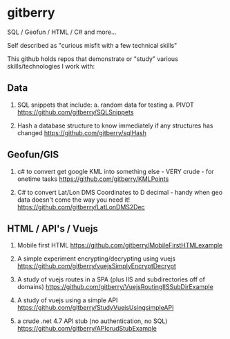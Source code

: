# gitberry 

SQL / Geofun / HTML / C# and more...

Self described as "curious misfit with a few technical skills"

This github holds repos that demonstrate or "study" various skills/technologies I work with:

## Data ##

1. SQL snippets that include:
 a. random data for testing
 a. PIVOT
https://github.com/gitberry/SQLSnippets 

1. Hash a database structure to know immediately if any structures has changed
https://github.com/gitberry/sqlHash

## Geofun/GIS ##

1. c# to convert get google KML into something else - VERY crude - for onetime tasks
https://github.com/gitberry/KMLPoints

3. C# to convert Lat/Lon DMS Coordinates to D decimal - handy when geo data doesn't come the way you need it!
https://github.com/gitberry/LatLonDMS2Dec

## HTML / API's / Vuejs ##

1. Mobile first HTML
https://github.com/gitberry/MobileFirstHTMLexample

4. A simple experiment encrypting/decrypting using vuejs
https://github.com/gitberry/vuejsSimplyEncryptDecrypt

6. A study of vuejs routes in a SPA (plus IIS and subdirectories off of domains)
https://github.com/gitberry/VuejsRoutingIISSubDirExample

7. A study of vuejs using a simple API
https://github.com/gitberry/StudyVuejsUsingsimpleAPI

1. a crude .net 4.7 API stub (no authentication, no SQL)
https://github.com/gitberry/APIcrudStubExample



